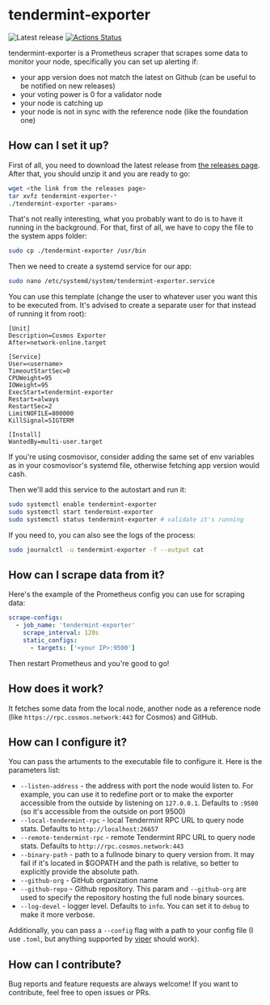 # tendermint-exporter

![Latest release](https://img.shields.io/github/v/release/solarlabsteam/tendermint-exporter)
[![Actions Status](https://github.com/solarlabsteam/tendermint-exporter/workflows/test/badge.svg)](https://github.com/solarlabsteam/tendermint-exporter/actions)

tendermint-exporter is a Prometheus scraper that scrapes some data to monitor your node, specifically you can set up alerting if:
- your app version does not match the latest on Github (can be useful to be notified on new releases)
- your voting power is 0 for a validator node
- your node is catching up
- your node is not in sync with the reference node (like the foundation one)

## How can I set it up?

First of all, you need to download the latest release from [the releases page](https://github.com/solarlabsteam/tendermint-exporter/releases/). After that, you should unzip it and you are ready to go:

```sh
wget <the link from the releases page>
tar xvfz tendermint-exporter-*
./tendermint-exporter <params>
```

That's not really interesting, what you probably want to do is to have it running in the background. For that, first of all, we have to copy the file to the system apps folder:

```sh
sudo cp ./tendermint-exporter /usr/bin
```

Then we need to create a systemd service for our app:

```sh
sudo nano /etc/systemd/system/tendermint-exporter.service
```

You can use this template (change the user to whatever user you want this to be executed from. It's advised to create a separate user for that instead of running it from root):

```
[Unit]
Description=Cosmos Exporter
After=network-online.target

[Service]
User=<username>
TimeoutStartSec=0
CPUWeight=95
IOWeight=95
ExecStart=tendermint-exporter
Restart=always
RestartSec=2
LimitNOFILE=800000
KillSignal=SIGTERM

[Install]
WantedBy=multi-user.target
```

If you're using cosmovisor, consider adding the same set of env variables as in your cosmovisor's systemd file, otherwise fetching app version would cash.

Then we'll add this service to the autostart and run it:

```sh
sudo systemctl enable tendermint-exporter
sudo systemctl start tendermint-exporter
sudo systemctl status tendermint-exporter # validate it's running
```

If you need to, you can also see the logs of the process:

```sh
sudo journalctl -u tendermint-exporter -f --output cat
```

## How can I scrape data from it?

Here's the example of the Prometheus config you can use for scraping data:

```yaml
scrape-configs:
  - job_name: 'tendermint-exporter'
    scrape_interval: 120s
    static_configs:
      - targets: ['<your IP>:9500']
```

Then restart Prometheus and you're good to go!

## How does it work?

It fetches some data from the local node, another node as a reference node (like `https://rpc.cosmos.network:443` for Cosmos) and GitHub.

## How can I configure it?

You can pass the artuments to the executable file to configure it. Here is the parameters list:

- `--listen-address` - the address with port the node would listen to. For example, you can use it to redefine port or to make the exporter accessible from the outside by listening on `127.0.0.1`. Defaults to `:9500` (so it's accessible from the outside on port 9500)
- `--local-tendermint-rpc` - local Tendermint RPC URL to query node stats. Defaults to `http://localhost:26657`
- `--remote-tendermint-rpc` - remote Tendermint RPC URL to query node stats. Defaults to `http://rpc.cosmos.network:443`
- `--binary-path` - path to a fullnode binary to query version from. It may fail if it's located in $GOPATH and the path is relative, so better to explicitly provide the absolute path.
- `--github-org` - GitHub organization name
- `--github-repo` - Github repository. This param and `--github-org` are used to specify the repository hosting the full node binary sources.
- `--log-devel` - logger level. Defaults to `info`. You can set it to `debug` to make it more verbose.

Additionally, you can pass a `--config` flag with a path to your config file (I use `.toml`, but anything supported by [viper](https://github.com/spf13/viper) should work).

## How can I contribute?

Bug reports and feature requests are always welcome! If you want to contribute, feel free to open issues or PRs.
